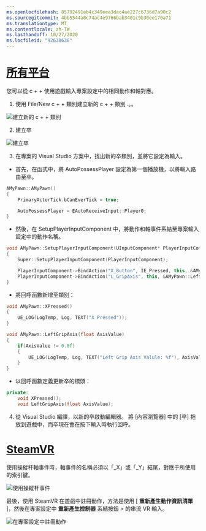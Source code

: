 ```yaml
---
ms.openlocfilehash: 85792491eb4c349eea3dac4ae227c6736d7a90c2
ms.sourcegitcommit: 4bb5544a0c74ac4e9766bab3401c9b30ee170a71
ms.translationtype: MT
ms.contentlocale: zh-TW
ms.lasthandoff: 10/27/2020
ms.locfileid: "92638636"
---
```

# <a name="all-platforms"></a>[所有平台](#tab/all)

您可以從 c + + 使用遊戲輸入專案設定中的相同動作和軸對應。

1. 使用 File/New c + + 類別建立新的 c + + 類別 .。。

![建立新的 c + + 類別](../images/reverb-g2-img-11.png)

2. 建立卒

![建立卒](../images/reverb-g2-img-12.png)

3. 在專案的 Visual Studio 方案中，找出新的卒類別，並將它設定為輸入。
* 首先，在函式中，將 AutoPossessPlayer 設定為第一個播放機，以將輸入路由至卒。

```cpp
AMyPawn::AMyPawn()
{
    PrimaryActorTick.bCanEverTick = true;

    AutoPossessPlayer = EAutoReceiveInput::Player0;
}
```

* 然後，在 SetupPlayerInputComponent 中，將動作和軸事件系結至專案輸入設定中的動作名稱。

```cpp
void AMyPawn::SetupPlayerInputComponent(UInputComponent* PlayerInputComponent)
{
    Super::SetupPlayerInputComponent(PlayerInputComponent);

    PlayerInputComponent->BindAction("X_Button", IE_Pressed, this, &AMyPawn::XPressed);
    PlayerInputComponent->BindAction("L_GripAxis", this, &AMyPawn::LeftGripAxis);
}
```

* 將回呼函數新增至類別：

```cpp
void AMyPawn::XPressed()
{
    UE_LOG(LogTemp, Log, TEXT("X Pressed"));
}

void AMyPawn::LeftGripAxis(float AxisValue)
{
    if(AxisValue != 0.0f) 
    {
        UE_LOG(LogTemp, Log, TEXT("Left Grip Axis Valule: %f"), AxisValue);
    }
}
```

* 以回呼函數定義更新卒的標頭：

```cpp
private:
    void XPressed();
    void LeftGripAxis(float AxisValue);
```

4. 從 Visual Studio 編譯，以新的卒啟動編輯器。 將 [內容瀏覽器] 中的 [卒] 拖放到遊戲中，而卒現在會在按下輸入時執行回呼。

# <a name="steamvr"></a>[SteamVR](#tab/steamvr)

使用操縱杆軸事件時，軸事件的名稱必須以「_X」或「_Y」結尾，對應于所使用的索引鍵。

![使用操縱杆事件](../images/reverb-g2-img-09.png)

最後，使用 SteamVR 在遊戲中註冊動作，方法是使用 [ **重新產生動作資訊清單** ]，然後在專案設定中 **重新產生控制器** 系結按鈕 > 的串流 VR 輸入。

![在專案設定中註冊動作](../images/reverb-g2-img-10.png)


